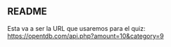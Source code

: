 ## README ##
Esta va a ser la URL que usaremos para el quiz: https://opentdb.com/api.php?amount=10&category=9

